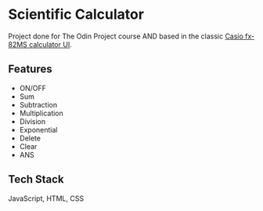 # Scientific Calculator

Project done for The Odin Project course AND based in the classic [Casio fx-82MS calculator UI](https://p.turbosquid.com/ts-thumb/4Q/F77cPn/T41VndR2/05/png/1581691738/1920x1080/fit_q87/059ce59bfa6884543d7416a32bf5f41b7dc5069e/05.jpg).

## Features

- ON/OFF
- Sum
- Subtraction
- Multiplication
- Division
- Exponential
- Delete
- Clear
- ANS

## Tech Stack

JavaScript, HTML, CSS
